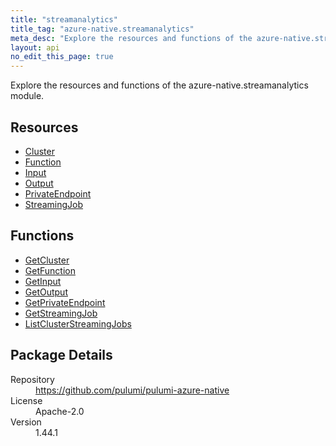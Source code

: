 ```yaml
---
title: "streamanalytics"
title_tag: "azure-native.streamanalytics"
meta_desc: "Explore the resources and functions of the azure-native.streamanalytics module."
layout: api
no_edit_this_page: true
---
```


<!-- WARNING: this file was generated by Pulumi Docs Generator. -->
<!-- Do not edit by hand unless you're certain you know what you are doing! -->

Explore the resources and functions of the azure-native.streamanalytics module.

<h2 id="resources">Resources</h2>
<ul class="api">
    <li><a href="cluster" title="Cluster"><span class="api-symbol api-symbol--resource"></span>Cluster</a></li>
    <li><a href="function" title="Function"><span class="api-symbol api-symbol--resource"></span>Function</a></li>
    <li><a href="input" title="Input"><span class="api-symbol api-symbol--resource"></span>Input</a></li>
    <li><a href="output" title="Output"><span class="api-symbol api-symbol--resource"></span>Output</a></li>
    <li><a href="privateendpoint" title="PrivateEndpoint"><span class="api-symbol api-symbol--resource"></span>PrivateEndpoint</a></li>
    <li><a href="streamingjob" title="StreamingJob"><span class="api-symbol api-symbol--resource"></span>StreamingJob</a></li>
</ul>

<h2 id="functions">Functions</h2>
<ul class="api">
    <li><a href="getcluster" title="GetCluster"><span class="api-symbol api-symbol--function"></span>GetCluster</a></li>
    <li><a href="getfunction" title="GetFunction"><span class="api-symbol api-symbol--function"></span>GetFunction</a></li>
    <li><a href="getinput" title="GetInput"><span class="api-symbol api-symbol--function"></span>GetInput</a></li>
    <li><a href="getoutput" title="GetOutput"><span class="api-symbol api-symbol--function"></span>GetOutput</a></li>
    <li><a href="getprivateendpoint" title="GetPrivateEndpoint"><span class="api-symbol api-symbol--function"></span>GetPrivateEndpoint</a></li>
    <li><a href="getstreamingjob" title="GetStreamingJob"><span class="api-symbol api-symbol--function"></span>GetStreamingJob</a></li>
    <li><a href="listclusterstreamingjobs" title="ListClusterStreamingJobs"><span class="api-symbol api-symbol--function"></span>ListClusterStreamingJobs</a></li>
</ul>

<h2 id="package-details">Package Details</h2>
<dl class="package-details">
	<dt>Repository</dt>
	<dd><a href="https://github.com/pulumi/pulumi-azure-native">https://github.com/pulumi/pulumi-azure-native</a></dd>
	<dt>License</dt>
	<dd>Apache-2.0</dd>
	<dt>Version</dt>
	<dd>1.44.1</dd>
</dl>

